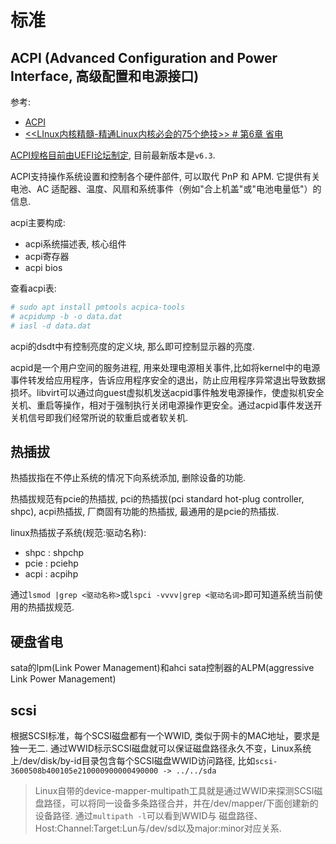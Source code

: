 # 标准
## ACPI (Advanced Configuration and Power Interface, 高级配置和电源接口)
参考:
- [ACPI](https://blog.csdn.net/gaojy19881225/article/details/80027213)
- [<<LInux内核精髓-精通Linux内核必会的75个绝技>> # 第6章 省电]()

[ACPI规格目前由UEFI论坛制定](https://www.acpica.org/documentation), 目前最新版本是`v6.3`.

ACPI支持操作系统设置和控制各个硬件部件, 可以取代 PnP 和 APM. 它提供有关电池、AC 适配器、温度、风扇和系统事件（例如"合上机盖"或"电池电量低"）的信息. 

acpi主要构成:
- acpi系统描述表, 核心组件
- acpi寄存器
- acpi bios

查看acpi表:
```bash
# sudo apt install pmtools acpica-tools
# acpidump -b -o data.dat
# iasl -d data.dat
```

acpi的dsdt中有控制亮度的定义块, 那么即可控制显示器的亮度.

acpid是一个用户空间的服务进程, 用来处理电源相关事件,比如将kernel中的电源事件转发给应用程序，告诉应用程序安全的退出，防止应用程序异常退出导致数据损坏。libvirt可以通过向guest虚拟机发送acpid事件触发电源操作，使虚拟机安全关机、重启等操作，相对于强制执行关闭电源操作更安全。通过acpid事件发送开关机信号即我们经常所说的软重启或者软关机.

## 热插拔
热插拔指在不停止系统的情况下向系统添加, 删除设备的功能.

热插拔规范有pcie的热插拔, pci的热插拔(pci standard hot-plug controller, shpc), acpi热插拔, 厂商固有功能的热插拔, 最通用的是pcie的热插拔.

linux热插拔子系统(规范:驱动名称):
- shpc : shpchp
- pcie : pciehp
- acpi : acpihp

通过`lsmod |grep <驱动名称>`或`lspci -vvvv|grep <驱动名词>`即可知道系统当前使用的热插拔规范.

## 硬盘省电
sata的lpm(Link Power Management)和ahci sata控制器的ALPM(aggressive Link Power Management)

## scsi
根据SCSI标准，每个SCSI磁盘都有一个WWID, 类似于网卡的MAC地址，要求是独一无二. 通过WWID标示SCSI磁盘就可以保证磁盘路径永久不变，Linux系统上/dev/disk/by-id目录包含每个SCSI磁盘WWID访问路径, 比如`scsi-3600508b400105e210000900000490000 -> ../../sda`

> Linux自带的device-mapper-multipath工具就是通过WWID来探测SCSI磁盘路径，可以将同一设备多条路径合并，并在/dev/mapper/下面创建新的设备路径. 通过`multipath -l`可以看到WWID与 磁盘路径、Host:Channel:Target:Lun与/dev/sd以及major:minor对应关系.
